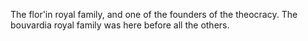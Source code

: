 The flor'in royal family, and one of the founders of the theocracy. The bouvardia royal family was here before all the others.    